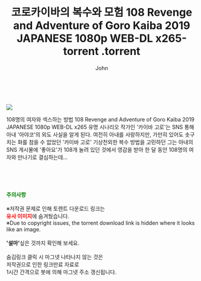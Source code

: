 ﻿---
layout: post
title:  "                   코로카이바의 복수와 모험 108 Revenge and Adventure of Goro Kaiba 2019 JAPANESE 1080p WEB-DL x265-torrent                .torrent"
author: John
categories: [ 영화 ]
tags: [  ]
image: https://torrentrj59.com/uploadfile/full/9b92553350692d2b6e22fff2a48299e9662fd394.jpg 
description: "                   코로카이바의 복수와 모험 108 Revenge and Adventure of Goro Kaiba 2019 JAPANESE 1080p WEB-DL x265-torrent                 torrent 정보 공유"
toc: true
toc_sticky: true
---

<br>
<p><img src="https://torrentrj59.com/uploadfile/full/9b92553350692d2b6e22fff2a48299e9662fd394.jpg"/></p>
 108명의 여자와 섹스하는 방법 108 Revenge and Adventure of Goro Kaiba 2019 JAPANESE 1080p WEB-DL x265 유명 시나리오 작가인 '카이바 고로'는 SNS 통해 아내 '아야코'의 외도 사실을 알게 된다. 여전히 아내를 사랑하지만, 가만히 있어도 솟구치는 화를 참을 수 없었던 '카이바 고로' 기상천외한 복수 방법을 고민하던 그는 아내의 SNS 게시물에 '좋아요'가 108개 눌려 있던 것에서 영감을 받아 한 달 동안 108명의 여자와 만나기로 결심하는데... 
    
<br><br><br>
<p data-ke-size="size16"><b><span style="color: green;">주의사항</span></b><br /><br />※저작권 문제로 인해 토렌트 다운로드 링크는<br /><b><span style="color: red;">유사 이미지</span></b>에 숨겨뒀습니다.<br />※Due to copyright issues, the torrent download link is hidden where it looks like an image.<br /><br /><b>'설마'</b>싶은 것까지 확인해 보세요.<br /><br />숨김링크 클릭 시 마그넷 나타나지 않는 것은<br />저작권으로 인한 링크만료 자료로<br />1시간 간격으로 봇에 의해 마그넷 주소 갱신됩니다.</p>
